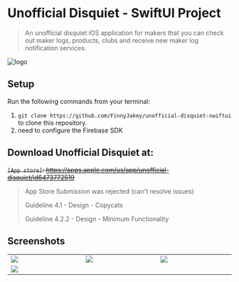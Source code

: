 # Unofficial Disquiet - SwiftUI Project
> An unofficial disquiet iOS application for makers that you can check out maker logs, products, clubs and receive new maker log notification services.

![logo](https://github.com/FinnyJakey/unofficial-disquiet-swiftui/assets/71024092/265550b0-5766-440b-bd15-eff42b1c4142)

## Setup
Run the following commands from your terminal:
1. `git clone https://github.com/FinnyJakey/unofficial-disquiet-swiftui` to clone this repository.
2. need to configure the Firebase SDK

## Download Unofficial Disquiet at:
~~`[App store]`: https://apps.apple.com/us/app/unofficial-disquiet/id6473772519~~
> App Store Submission was rejected (can't resolve issues)
>
> Guideline 4.1 - Design - Copycats
>
> Guideline 4.2.2 - Design - Minimum Functionality

## Screenshots
<table width="100%">
  <tbody>
    <tr>
      <td width="1%"><img src="https://github.com/FinnyJakey/unofficial-disquiet-swiftui/assets/71024092/26b44c8e-0836-4ccf-944b-afa313db250f"/></td>
      <td width="1%"><img src="https://github.com/FinnyJakey/unofficial-disquiet-swiftui/assets/71024092/91f6aa84-256d-4644-b583-c6497ebf9bfb"/></td>
      <td width="1%"><img src="https://github.com/FinnyJakey/unofficial-disquiet-swiftui/assets/71024092/52127cd9-cc7c-4700-a7e5-4ce0b551eae8"/></td>
    </tr>
    <tr>
      <td width="1%"><img src="https://github.com/FinnyJakey/unofficial-disquiet-swiftui/assets/71024092/bb126e12-7025-483b-87df-9ef186308e0a"/></td>
    </tr>
  </tbody>
</table>
